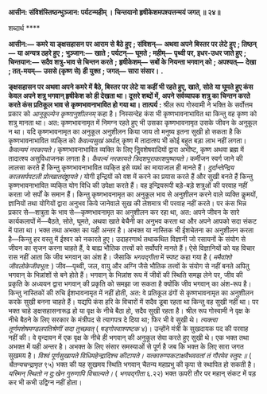 **आसीन: संविशंस्तिष्ठन्भुञ्जान: पर्यटन्महीम् ।** **चिन्तयानो हृषीकेशमपश्यत्तन्मयं जगत् ॥ २४॥** 

शब्दार्थ **** 

**आसीन:—** **कमरे या ङ्क्षसहासन पर आराम से बैठे हुए** **; संविशन्—** **अथवा अपने बिस्तर पर लेटे हुए** **; तिष्ठन्—** **या अन्यत्र ठहरे हुए** **;** **भुञ्जान:—** **खाते** **; पर्यटन्—** **घूमते** **; महीम्—** **पृथ्वी पर, इधर-उधर जाते हुए** **; चिन्तयान:—** **सदैव शत्रु-भाव से चिन्तन करते** **;** **हृषीकेशम्—** **सबों के नियन्ता भगवान् को** **; अपश्यत्—** **देखा** **; तत्-मयम्—** **उससे (कृष्ण से) ही युक्त** **; जगत्—** **सारा संसार।** **.** 

**ङ्क्षसहासन पर अथवा अपने कमरे में बैठे, बिस्तर पर लेटे या कहीं भी रहते हुए, खाते, सोते** **या घूमते हुए कंस केवल अपने शत्रु भगवान् हृषीकेश को ही देखता था। दूसरे शब्दों में, अपने** **सर्वव्यापक शत्रु का चिन्तन करते करते कंस प्रतिकूल भाव से कृष्णभावनाभावित हो गया था।** **तात्पर्य :** श्रील रूप गोस्वामी ने भक्ति के सर्वोत्तम प्रकार को *आनुकूल्येन कृष्णानुशीलनम्* कहा है। निस्सन्देह कंस भी कृष्णभावनाभावित था किन्तु वह कृष्ण को शत्रु मानता था। अत: कृष्णभावनामृत में निमग्न रहते हुए भी उसका कृष्णभावनामृत उसके जीवन के अनुकूल न था। यदि कृष्णभावनामृत का अनुकूल अनुशीलन किया जाय तो मनुष्य इतना सुखी हो सकता है कि कृष्णभावनाभावित व्यकि्त को *कैवल्यसुखं* अर्थात् कृष्ण में तादात्श्य भी कोई बहुत बड़ा लाभ नहीं लगता। *कैवल्यमं नरकायते।*  कृष्णभावनाभावित व्यक्ति के लिए निॢवशेषवादियों द्वारा अभीष्ट, कृष्ण अथवा ब्रह्म में तादात्श्य असुविधाजनक लगता है। *कैवल्यं नरकायते त्रिदशपूराकाशपुष्पायते।* कर्मीजन स्वर्ग जाने की लालसा करते हैं किन्तु कृष्णभावनाभावित व्यकि्त इसे व्यर्थ का मायाजाल ही मानते हैं। *दुर्दान्तेन्द्रिय* *कालसर्पपटली प्रोत्खातदंष्ट्रायते।* योगी इन्द्रियों को वश में करने का प्रयास करते हैं और सुखी बनते हैं किन्तु कृष्णभावनाभावित व्यकि्त योग विधि की उपेक्षा करते हैं। वह इन्द्रियरूपी बड़े-बड़े शत्रुओं की परवाह नहीं करता जो सर्पों के समान हैं। किन्तु कृष्णभावनामृत का अनुकूल भाव से अनुशीलन करने वाले व्यक्ति कॢमयों, ज्ञानियों तथा योगियों द्वारा अनुभव किये जानेवाले सुख की लेशमात्र भी परवाह नहीं करते। पर कंस भिन्न प्रकार से—शत्रुता के भाव से—कृष्णभावनामृत का अनुशीलन कर रहा था, अत: अपने जीवन के सारे कार्यकलापों में—बैठते, सोते, घूमते, अथवा खाते बेचैनी का अनुभव करता था और अपने आपको सदा संकट में पाता था। भक्त तथा अभक्त का यही अन्तर है। अभक्त या नास्तिक भी ईशचेतना का अनुशीलन करता है—किन्तु हर वस्तु में ईश्वर को नकारते हुए। उदाहरणार्थ तथाकथित विज्ञानी जो रसायनों के संयोग से जीवन का सृजन करना चाहते हैं, वे बाह्य भौतिक तत्त्वों को सर्वोपरि मानते हैं। ऐसे विज्ञानियों को यह विचार रास नहीं आता कि जीव भगवान् का अंश है। जैसाकि *भगवद्गीता* में स्पष्ट कहा गया है ( *ममैवांशो जीवलोकेजीवभूत:* ) जीव—पृथ्वी, जल, वायु और अग्नि जैसे भौतिक तत्त्वों के संयोग से नहीं बनते अपितु भगवान् के भिन्नांशों से बने होते हैं। भगवान् के भिन्नांश रूप में जीवों की स्थिति समझ लेने पर, जीव की प्रकृति के अध्ययन द्वारा भगवान् की प्रकृति को समझा जा सकता है क्योंकि जीव भगवान् का अंश-रूप है। किन्तु नास्तिकों की रुचि ईशभावनामृत में नहीं होती, अत: वे प्रतिकूल ढंगों से कृष्णभावनामृत का अनुशीलन करके सुखी बनना चाहते हैं। यद्यपि कंस हरि के विचारों में सदैव डूबा रहता था किन्तु वह सुखी नहीं था। पर भक्त चाहे ङ्क्षसहासनारूढ़ हो या वृक्ष के नीचे बैठा हो, सदैव सुखी रहता है। श्रील रूप गोस्वामी ने वृक्ष के नीचे बैठने के लिए सरकार के मंत्रीपद से त्यागपत्र दे दिया था; फिर भी वे सुखी थे। *त्यक्त्वा* *तूर्णमशेषमण्डलपतिश्रेणीं सदा तुच्छवत्* ( *षड्गोस्वाश्यष्टक* ४)। उन्होंने मंत्री के सुखदायक पद की परवाह नहीं की। वे वृन्दावन में एक वृक्ष के नीचे ही भगवान् की अनुकूल सेवा करते हुए सुखी थे। एक भक्त तथा अभक्त में यही अन्तर है। अभक्त के लिए संसार समस्याओं से पूर्ण है जब कि भक्त के लिए सारा जगत सुखमय है। *विश्वं पूर्णसुखायते विधिमहेन्द्रादिश्च कीटायते।* *यत्कारुण्यकटाक्षवैभववतां तं गौरमेव स्तुम:॥* ( *चैतन्यचन्द्रामृत* ९५) भक्त की यह सुखमय स्थिति भगवान् चैतन्य महाप्रभु की कृपा से स्थापित हो सकती है। *यस्मिन्* *स्थितो न दु:खेन गुरुणापि विचाल्यते।* ( *भगवद्गीता* ६.२२) भक्त ऊपरी तौर पर महान् संकट में पड़ कर भी कभी उद्विग्न नहीं होता।  